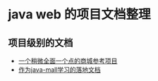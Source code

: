 # java web 的项目文档整理

## 项目级别的文档

- [一个稍微全面一个点的商城参考项目](https://github.com/yanlele/sell/tree/master/docs)
- [作为java-mall学习的落地文档](https://github.com/demo-collection/web-document/tree/master/document-demo)